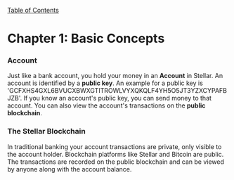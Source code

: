 [Table of Contents](index.md)
# Chapter 1: Basic Concepts
### Account
Just like a bank account, you hold your money in an **Account** in Stellar. An account is identified by a **public key**. An example for a public key is 'GCFXHS4GXL6BVUCXBWXGTITROWLVYXQKQLF4YH5O5JT3YZXCYPAFBJZB'. If you know an account's public key, you can send money to that account. You can also view the account's transactions on the **public blockchain**. 

### The Stellar Blockchain
In traditional banking your account transactions are private, only visible to the account holder. Blockchain platforms like Stellar and Bitcoin are public. The transactions are recorded on the public blockchain and can be viewed by anyone along with the account balance.
